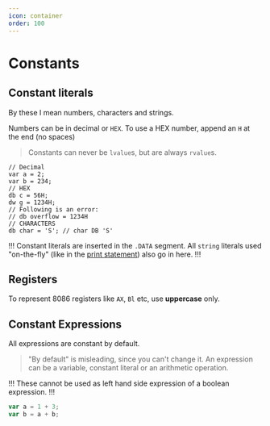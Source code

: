 ```yaml
---
icon: container
order: 100
---
```


# Constants

## Constant literals

By these I mean numbers, characters and strings.

Numbers can be in decimal or `HEX`. To use a HEX number, append an `H` at the end (no spaces)

> Constants can never be `lvalue`s, but are always `rvalue`s.

```clike #
// Decimal
var a = 2;
var b = 234;
// HEX
db c = 56H;
dw g = 1234H;
// Following is an error:
// db overflow = 1234H
// CHARACTERS
db char = 'S'; // char DB 'S'
```

!!!
Constant literals are inserted in the `.DATA` segment. All `string` literals used "on-the-fly" (like in the [print statement](statements.md#print-statement)) also go in here.
!!!

## Registers

To represent 8086 registers like `AX`, `Bl` etc, use **uppercase** only.

## Constant Expressions

All expressions are constant by default.

> "By default" is misleading, since you can't change it.
> An expression can be a variable, constant literal or an arithmetic operation.

!!!
These cannot be used as left hand side expression of a boolean expression.
!!!

```js
var a = 1 + 3;
var b = a + b;
```

